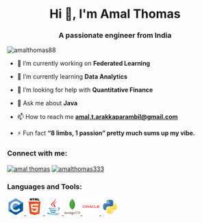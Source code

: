 <h1 align="center">Hi 👋, I'm Amal Thomas</h1>
<h3 align="center">A passionate engineer from India</h3>

<p align="left"> <img src="https://komarev.com/ghpvc/?username=amalthomas88&label=Profile%20views&color=0e75b6&style=flat" alt="amalthomas88" /> </p>

- 🔭 I’m currently working on **Federated Learning**

- 🌱 I’m currently learning **Data Analytics**

- 🤝 I’m looking for help with **Quantitative Finance**

- 💬 Ask me about **Java**

- 📫 How to reach me **amal.t.arakkaparambil@gmail.com**

- ⚡ Fun fact **“8 limbs, 1 passion” pretty much sums up my vibe.**

<h3 align="left">Connect with me:</h3>
<p align="left">
<a href="https://linkedin.com/in/amal thomas" target="blank"><img align="center" src="https://raw.githubusercontent.com/rahuldkjain/github-profile-readme-generator/master/src/images/icons/Social/linked-in-alt.svg" alt="amal thomas" height="30" width="40" /></a>
<a href="https://kaggle.com/amalthomas333" target="blank"><img align="center" src="https://raw.githubusercontent.com/rahuldkjain/github-profile-readme-generator/master/src/images/icons/Social/kaggle.svg" alt="amalthomas333" height="30" width="40" /></a>
</p>

<h3 align="left">Languages and Tools:</h3>
<p align="left"> <a href="https://www.cprogramming.com/" target="_blank" rel="noreferrer"> <img src="https://raw.githubusercontent.com/devicons/devicon/master/icons/c/c-original.svg" alt="c" width="40" height="40"/> </a> <a href="https://www.w3.org/html/" target="_blank" rel="noreferrer"> <img src="https://raw.githubusercontent.com/devicons/devicon/master/icons/html5/html5-original-wordmark.svg" alt="html5" width="40" height="40"/> </a> <a href="https://www.java.com" target="_blank" rel="noreferrer"> <img src="https://raw.githubusercontent.com/devicons/devicon/master/icons/java/java-original.svg" alt="java" width="40" height="40"/> </a> <a href="https://www.mongodb.com/" target="_blank" rel="noreferrer"> <img src="https://raw.githubusercontent.com/devicons/devicon/master/icons/mongodb/mongodb-original-wordmark.svg" alt="mongodb" width="40" height="40"/> </a> <a href="https://www.oracle.com/" target="_blank" rel="noreferrer"> <img src="https://raw.githubusercontent.com/devicons/devicon/master/icons/oracle/oracle-original.svg" alt="oracle" width="40" height="40"/> </a> <a href="https://www.python.org" target="_blank" rel="noreferrer"> <img src="https://raw.githubusercontent.com/devicons/devicon/master/icons/python/python-original.svg" alt="python" width="40" height="40"/> </a> </p>
